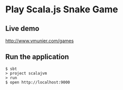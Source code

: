 # Play Scala.js Snake Game

## Live demo
http://www.vmunier.com/games

## Run the application
```shell
$ sbt
> project scalajvm
> run
$ open http://localhost:9000
```
